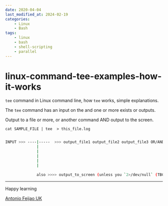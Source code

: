 ```yaml
---
date: 2020-04-04
last_modified_at: 2024-02-19
categories:
    - Linux
    - Bash
tags:
    - linux
    - bash
    - shell-scripting
    - parallel
---
```


# linux-command-tee-examples-how-it-works

`tee` command in Linux command line, how `tee` works, simple explanations.

The `tee` command has an input on the and one or more exists or outputs.

Output to a file or more, or another command AND output to the screen.


`cat SAMPLE_FILE | tee  > this_file.log`

```bash

INPUT >>> ----|-----  >>> output_file1 output_file2 output_file3 OR/AND | output_to_another_command
              |
              |
              |
              |
              |
              
              also >>>> output_to_screen (unless you `2>/dev/null` (TBC?!) )

```

---

Happy learning

[Antonio Feijao UK](https://www.antoniofeijao.com/)

